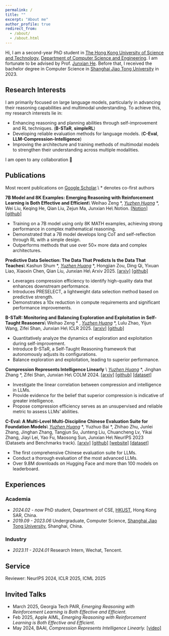 ```yaml
---
permalink: /
title: ""
excerpt: "About me"
author_profile: true
redirect_from: 
  - /about/
  - /about.html
---
```


Hi, I am a second-year PhD student in [The Hong Kong University of Science and Technology](https://hkust.edu.hk), [Department of Computer Science and Engineering](https://cse.hkust.edu.hk). I am fortunate to be advised by Prof. [Junxian He](https://jxhe.github.io/). Before that, I received the bachelor degree in Computer Science in [Shanghai Jiao Tong University](https://en.sjtu.edu.cn/) in 2023. 

## Research Interests
I am primarily focused on large language models, particularly in advancing their reasoning capabilities and multimodal understanding. To achieve this, my research interests lie in: 
* Enhancing reasoning and planning abilities through self-improvement and RL techniques. (**B-STaR**, **simpleRL**)
* Developing reliable evaluation methods for language models. (**C-Eval**, **LLM-Compression-Intelligence**)
* Improving the architecture and training methods of multimodal models to strengthen their understanding across multiple modalities.

I am open to any collaboration 🤗

## Publications
Most recent publications on [Google Scholar](https://scholar.google.com/citations?user=XZK8cewAAAAJ&hl=en).\\
\* denotes co-first authors

**7B Model and 8K Examples: Emerging Reasoning with Reinforcement Learning is Both Effective and Efficient**\\
Weihao Zeng \*, *<ins>Yuzhen Huang</ins>* \*, Wei Liu, Keqing He, Qian Liu, Zejun Ma, Junxian He\\ 
Notion. [[Notion]](https://hkust-nlp.notion.site/simplerl-reason) [[github]](https://github.com/hkust-nlp/simpleRL-reason)
* Training on a 7B model using only 8K MATH examples, achieving strong performance in complex mathematical reasoning.
* Demonstrated that a 7B model develops long CoT and self-reflection through RL with a simple design.
* Outperforms methods that use over 50× more data and complex architectures.


**Predictive Data Selection: The Data That Predicts Is the Data That Teaches**\\
Kashun Shum \*, *<ins>Yuzhen Huang</ins>* \*, Hongjian Zou, Ding Qi, Yixuan Liao, Xiaoxin Chen, Qian Liu, Junxian He\\
Arxiv 2025. [[arxiv]](https://arxiv.org/abs/2503.00808) [[github]](https://github.com/hkust-nlp/PreSelect)
* Leverages compression efficiency to identify high-quality data that enhances downstream performance.
* Introduces PRESELECT, a lightweight data selection method based on predictive strength.
* Demonstrates a 10x reduction in compute requirements and significant performance improvements.


**B-STaR: Monitoring and Balancing Exploration and Exploitation in Self-Taught Reasoners**\\
Weihao Zeng \* , *<ins>Yuzhen Huang</ins>* \*, Lulu Zhao, Yijun Wang, Zifei Shan, Junxian He\\
ICLR 2025. [[arxiv]](https://arxiv.org/abs/2412.17256) [[github]](https://github.com/hkust-nlp/B-STaR) 
* Quantitatively analyze the dynamics of exploration and exploitation during self-improvement.
* Introduce B-STaR, a Self-Taught Reasoning framework that autonomously adjusts its configurations.
* Balance exploration and exploitation, leading to superior performance.


**Compression Represents Intelligence Linearly** \\
*<ins>Yuzhen Huang</ins>* \*, Jinghan Zhang *, Zifei Shan, Junxian He\\
COLM 2024. [[arxiv]](https://arxiv.org/abs/2404.09937) [[github]](https://github.com/hkust-nlp/llm-compression-intelligence) [[dataset]](https://huggingface.co/datasets/hkust-nlp/llm-compression)
* Investigate the linear correlation between compression and intelligence in LLMs.
* Provide evidence for the belief that superior compression is indicative of greater intelligence.
* Propose compression efficiency serves as an unsupervised and reliable metric to assess LLMs’ abilities.


**C-Eval: A Multi-Level Multi-Discipline Chinese Evaluation Suite for Foundation Models**\\
*<ins>Yuzhen Huang</ins>* \*, Yuzhuo Bai *, Zhihao Zhu, Junlei Zhang, Jinghan Zhang, Tangjun Su, Junteng Liu, Chuancheng Lv, Yikai Zhang, Jiayi Lei, Yao Fu, Maosong Sun, Junxian He\\
NeurIPS 2023 (Datasets and Benchmarks track). [[arxiv]](https://arxiv.org/abs/2305.08322) [[github]](https://github.com/hkust-nlp/ceval) [[website]](https://cevalbenchmark.com) [[dataset]](https://huggingface.co/datasets/ceval/ceval-exam)
* The first comprehensive Chinese evaluation suite for LLMs.
* Conduct a thorough evaluation of the most advanced LLMs.
* Over 9.8M downloads on Hugging Face and more than 100 models on leaderboard.



## Experiences
### Academia
- *2024.02 - now* PhD student, Department of CSE, [HKUST](https://hkust.edu.hk), Hong Kong SAR, China.
- *2019.09 - 2023.06* Undergraduate, Computer Science, [Shanghai Jiao Tong University](https://en.sjtu.edu.cn/), Shanghai, China.

### Industry
- *2023.11 - 2024.01* Research Intern, Wechat, Tencent.

## Service
Reviewer: NeurIPS 2024, ICLR 2025, ICML 2025

## Invited Talks

* March 2025, Georgia Tech PAIR, *Emerging Reasoning with Reinforcement Learning is Both Effective and Efficient.* 
* Feb 2025, Apple AIML, *Emerging Reasoning with Reinforcement Learning is Both Effective and Efficient.* 
* May 2024, BAAI, *Compression Represents Intelligence Linearly.* [[video]](https://event.baai.ac.cn/activities/784)